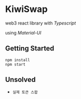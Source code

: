 # KiwiSwap

web3 react library with *Typescript*

using *Material-UI*

## Getting Started
```
npm install
npm start
```

## Unsolved
- `실제 토큰 스왑`
